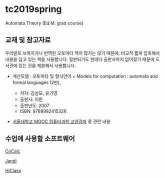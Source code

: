 # tc2019spring
Automata Theory (Ed.M. grad course)

## 교재 및 참고자료
우리말로 쓰여지거나 번역된 오토마타 책이 많지는 않기 때문에,
비교적 짧게 압축해서 내용을 담고 있는 책을 사용합니다.
절판되기도 한데다 출판사까지 없어졌기 때문에 도서관에 있는 것을 제본해서 사용합니다.

* 계산모델 : 오토마타 및 형식언어 = Models for computation : automata and formal languages (2판),
   * 저자: 김삼묘, 유기영
   * 출판사: 이한
   * 출판년도: 2007
   * ISBN: 9788982415326

* [서울대학교 MOOC 컴퓨터과학 교양강좌](https://www.youtube.com/playlist?list=PL0Nf1KJu6Ui7yoc9RQ2TiiYL9Z0MKoggH) 중 관련 내용

## 수업에 사용할 소프트웨어

[CoCalc](https://cocalc.com/)

[Jandi](https://tc2019.jandi.com/)

[HiClass](https://hiclass.hannam.ac.kr/courses/6206)
